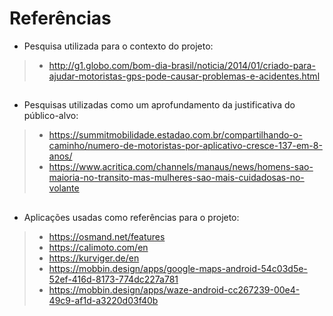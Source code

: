 # Referências
- Pesquisa utilizada para o contexto do projeto:
> - http://g1.globo.com/bom-dia-brasil/noticia/2014/01/criado-para-ajudar-motoristas-gps-pode-causar-problemas-e-acidentes.html
##

- Pesquisas utilizadas como um aprofundamento da justificativa do público-alvo:
> - https://summitmobilidade.estadao.com.br/compartilhando-o-caminho/numero-de-motoristas-por-aplicativo-cresce-137-em-8-anos/
> - https://www.acritica.com/channels/manaus/news/homens-sao-maioria-no-transito-mas-mulheres-sao-mais-cuidadosas-no-volante
##

- Aplicações usadas como referências para o projeto: 
> - https://osmand.net/features
> - https://calimoto.com/en
> - https://kurviger.de/en
> - https://mobbin.design/apps/google-maps-android-54c03d5e-52ef-416d-8173-774dc227a781
> - https://mobbin.design/apps/waze-android-cc267239-00e4-49c9-af1d-a3220d03f40b
